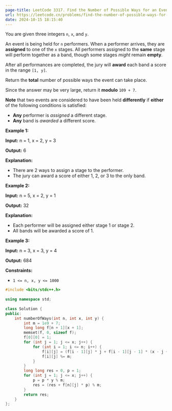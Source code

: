 ```yaml
---
page-title: LeetCode 3317. Find the Number of Possible Ways for an Event
url: https://leetcode.cn/problems/find-the-number-of-possible-ways-for-an-event/description/
date: 2024-10-15 18:15:40
---
```

You are given three integers `n`, `x`, and `y`.

An event is being held for `n` performers. When a performer arrives, they are **assigned** to one of the `x` stages. All performers assigned to the **same** stage will perform together as a band, though some stages *might* remain **empty**.

After all performances are completed, the jury will **award** each band a score in the range `[1, y]`.

Return the **total** number of possible ways the event can take place.

Since the answer may be very large, return it **modulo** `109 + 7`.

**Note** that two events are considered to have been held **differently** if **either** of the following conditions is satisfied:

-   **Any** performer is *assigned* a different stage.
-   **Any** band is *awarded* a different score.

**Example 1:**

**Input:** n = 1, x = 2, y = 3

**Output:** 6

**Explanation:**

-   There are 2 ways to assign a stage to the performer.
-   The jury can award a score of either 1, 2, or 3 to the only band.

**Example 2:**

**Input:** n = 5, x = 2, y = 1

**Output:** 32

**Explanation:**

-   Each performer will be assigned either stage 1 or stage 2.
-   All bands will be awarded a score of 1.

**Example 3:**

**Input:** n = 3, x = 3, y = 4

**Output:** 684

**Constraints:**

-   `1 <= n, x, y <= 1000`


```cpp
#include <bits/stdc++.h>  
  
using namespace std;  
  
class Solution {  
public:  
    int numberOfWays(int n, int x, int y) {  
        int m = 1e9 + 7;  
        long long f[n + 1][x + 1];  
        memset(f, 0, sizeof f);  
        f[0][0] = 1;  
        for (int j = 1; j <= x; j++) {  
            for (int i = 1; i <= n; i++) {  
                f[i][j] = (f[i - 1][j] * j + f[i - 1][j - 1] * (x - j + 1));  
                f[i][j] %= m;  
            }  
        }  
        long long res = 0, p = 1;  
        for (int j = 1; j <= x; j++) {  
            p = p * y % m;  
            res = (res + f[n][j] * p) % m;  
        }  
        return res;  
    }  
};
```